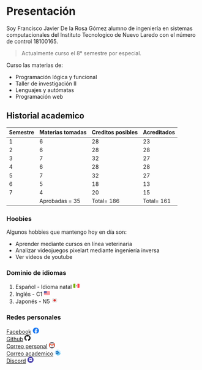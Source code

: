 # Presentación
Soy Francisco Javier De la Rosa Gómez alumno de ingeniería en sistemas computacionales del Instituto Tecnologico de Nuevo Laredo con el número de control 18100165. 
>Actualmente curso el 8° semestre por especial.

Curso las materias de:
- Programación lógica y funcional
- Taller de investigación II
- Lenguajes y autómatas
- Programación web
  
## Historial academico
|Semestre|Materias tomadas|Creditos posibles|Acreditados|
|-|-|-|-|
|1|6|28|23
|2|6|28|28
|3|7|32|27
|4|6|28|28
|5|7|32|27
|6|5|18|13
|7|4|20|15
||Aprobadas = 35 |Total= 186|Total= 161
  
###  Hoobies
Algunos hobbies que mantengo hoy en día son:
- Aprender mediante cursos en línea veterinaria
- Analizar videojuegos pixelart mediante ingeniería inversa
- Ver vídeos de youtube
  
### Dominio de idiomas
1. Español - Idioma natal ![](/Parcial1/assets/mexico.png)
2. Inglés - C1 ![](/Parcial1/assets/usa.png)
3. Japonés - N5 ![](/Parcial1/assets/japon.png)


### Redes personales

[Facebook](https://www.facebook.com/franciscojavier.delarosagomez.9/) ![](/Parcial1/assets/facebook.png) <br>
[Github](https://github.com/FranciscoJavierDLRG/) ![](/Parcial1/assets/github.png) <br>
<a href="mailto:pancho221299@gmail.com">Correo personal</a> ![](/Parcial1/assets/gmail.png) <br>
<a href="mailto:l18100165@nlaredo.tecnm.mx">Correo academico</a> ![](/Parcial1/assets/outlook.png) <br>
[Discord](https://discord.gg/MZjtKYMr) ![](/Parcial1/assets/discord.png) <br>
